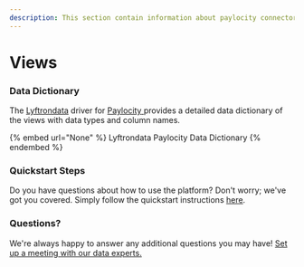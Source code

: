 ```yaml
---
description: This section contain information about paylocity connector views information
---
```


# Views

### Data Dictionary

The [Lyftrondata](https://www.lyftrondata.com/) driver for [Paylocity](None/)[ ](https://www.lyftrondata.com/integration/paylocity/)provides a detailed data dictionary of the views with data types and column names.

{% embed url="None" %}
Lyftrondata Paylocity Data Dictionary
{% endembed %}

### Quickstart Steps

Do you have questions about how to use the platform? Don't worry; we've got you covered. Simply follow the quickstart instructions [here](../README.md).

### Questions? <a href="#questions" id="questions"></a>

We're always happy to answer any additional questions you may have! [Set up a meeting with our data experts.](https://www.lyftrondata.com/book-a-meeting/)


